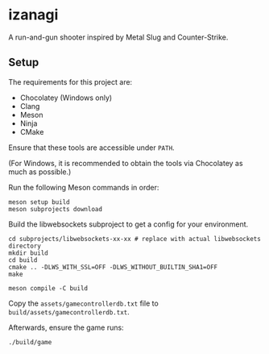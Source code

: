 # izanagi

A run-and-gun shooter inspired by Metal Slug and Counter-Strike.

## Setup

The requirements for this project are:

* Chocolatey (Windows only)
* Clang
* Meson
* Ninja
* CMake

Ensure that these tools are accessible under `PATH`.

(For Windows, it is recommended to obtain the tools via Chocolatey as much as possible.)

Run the following Meson commands in order:

```shell
meson setup build
meson subprojects download
```

Build the libwebsockets subproject to get a config for your environment.

```shell
cd subprojects/libwebsockets-xx-xx # replace with actual libwebsockets directory
mkdir build
cd build
cmake .. -DLWS_WITH_SSL=OFF -DLWS_WITHOUT_BUILTIN_SHA1=OFF
make
```

```shell
meson compile -C build
```

Copy the `assets/gamecontrollerdb.txt` file to `build/assets/gamecontrollerdb.txt`.

Afterwards, ensure the game runs:

```shell
./build/game
```
